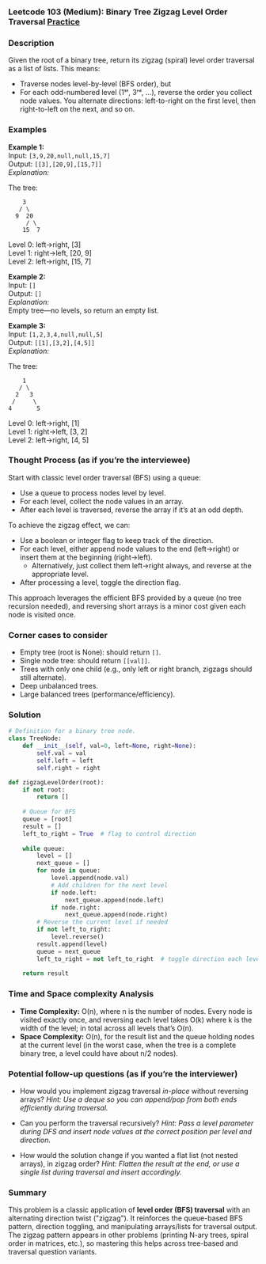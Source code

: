 ### Leetcode 103 (Medium): Binary Tree Zigzag Level Order Traversal [Practice](https://leetcode.com/problems/binary-tree-zigzag-level-order-traversal)

### Description  
Given the root of a binary tree, return its zigzag (spiral) level order traversal as a list of lists. This means:
- Traverse nodes level-by-level (BFS order), but
- For each odd-numbered level (1ˢᵗ, 3ʳᵈ, ...), reverse the order you collect node values.
You alternate directions: left-to-right on the first level, then right-to-left on the next, and so on.

### Examples  

**Example 1:**  
Input: `[3,9,20,null,null,15,7]`  
Output: `[[3],[20,9],[15,7]]`  
*Explanation:*

The tree:
```
    3
   / \
  9  20
     / \
    15  7
```
Level 0: left→right, [3]  
Level 1: right→left, [20, 9]  
Level 2: left→right, [15, 7]  

**Example 2:**  
Input: `[]`  
Output: `[]`  
*Explanation:*  
Empty tree—no levels, so return an empty list.

**Example 3:**  
Input: `[1,2,3,4,null,null,5]`  
Output: `[[1],[3,2],[4,5]]`  
*Explanation:*

The tree:
```
    1
   / \
  2   3
 /     \
4       5
```
Level 0: left→right, [1]  
Level 1: right→left, [3, 2]  
Level 2: left→right, [4, 5]  

### Thought Process (as if you’re the interviewee)  
Start with classic level order traversal (BFS) using a queue:
- Use a queue to process nodes level by level.
- For each level, collect the node values in an array.
- After each level is traversed, reverse the array if it’s at an odd depth.

To achieve the zigzag effect, we can:
- Use a boolean or integer flag to keep track of the direction.
- For each level, either append node values to the end (left→right) or insert them at the beginning (right→left).
    - Alternatively, just collect them left→right always, and reverse at the appropriate level.
- After processing a level, toggle the direction flag.

This approach leverages the efficient BFS provided by a queue (no tree recursion needed), and reversing short arrays is a minor cost given each node is visited once.

### Corner cases to consider  
- Empty tree (root is None): should return `[]`.
- Single node tree: should return `[[val]]`.
- Trees with only one child (e.g., only left or right branch, zigzags should still alternate).
- Deep unbalanced trees.
- Large balanced trees (performance/efficiency).

### Solution

```python
# Definition for a binary tree node.
class TreeNode:
    def __init__(self, val=0, left=None, right=None):
        self.val = val
        self.left = left
        self.right = right

def zigzagLevelOrder(root):
    if not root:
        return []
    
    # Queue for BFS
    queue = [root]
    result = []
    left_to_right = True  # flag to control direction
    
    while queue:
        level = []
        next_queue = []
        for node in queue:
            level.append(node.val)
            # Add children for the next level
            if node.left:
                next_queue.append(node.left)
            if node.right:
                next_queue.append(node.right)
        # Reverse the current level if needed
        if not left_to_right:
            level.reverse()
        result.append(level)
        queue = next_queue
        left_to_right = not left_to_right  # toggle direction each level
        
    return result
```

### Time and Space complexity Analysis  

- **Time Complexity:** O(n), where n is the number of nodes. Every node is visited exactly once, and reversing each level takes O(k) where k is the width of the level; in total across all levels that’s O(n).
- **Space Complexity:** O(n), for the result list and the queue holding nodes at the current level (in the worst case, when the tree is a complete binary tree, a level could have about n/2 nodes).

### Potential follow-up questions (as if you’re the interviewer)  

- How would you implement zigzag traversal *in-place* without reversing arrays?
  *Hint: Use a deque so you can append/pop from both ends efficiently during traversal.*

- Can you perform the traversal recursively?
  *Hint: Pass a level parameter during DFS and insert node values at the correct position per level and direction.*

- How would the solution change if you wanted a flat list (not nested arrays), in zigzag order?
  *Hint: Flatten the result at the end, or use a single list during traversal and insert accordingly.*

### Summary
This problem is a classic application of **level order (BFS) traversal** with an alternating direction twist ("zigzag"). It reinforces the queue-based BFS pattern, direction toggling, and manipulating arrays/lists for traversal output. The zigzag pattern appears in other problems (printing N-ary trees, spiral order in matrices, etc.), so mastering this helps across tree-based and traversal question variants.